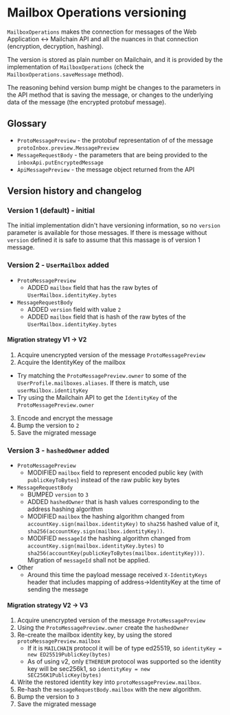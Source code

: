 # Mailbox Operations versioning

`MailboxOperations` makes the connection for messages of the Web Application <-> Mailchain API and all the nuances in that connection (encryption, decryption, hashing).

The version is stored as plain number on Mailchain, and it is provided by the implementation of `MailboxOperations` (check the `MailboxOperations.saveMessage` method).

The reasoning behind version bump might be changes to the parameters in the API method that is saving the message, or changes to the underlying data of the message (the encrypted protobuf message).

## Glossary

-   `ProtoMessagePreview` - the protobuf representation of of the message `protoInbox.preview.MessagePreview`
-   `MessageRequestBody` - the parameters that are being provided to the `inboxApi.putEncryptedMessage`
-   `ApiMessagePreview` - the message object returned from the API

## Version history and changelog

### Version 1 (default) - initial

The initial implementation didn't have versioning information, so no `version` parameter is available for those messages. If there is message without `version` defined it is safe to assume that this massage is of version 1 message.

### Version 2 - `UserMailbox` added

-   `ProtoMessagePreview`
    -   ADDED `mailbox` field that has the raw bytes of `UserMailbox.identityKey.bytes`
-   `MessageRequestBody`
    -   ADDED `version` field with value `2`
    -   ADDED `mailbox` field that is hash of the raw bytes of the `UserMailbox.identityKey.bytes`

#### Migration strategy V1 -> V2

1. Acquire unencrypted version of the message `ProtoMessagePreview`
2. Acquire the IdentityKey of the mailbox

-   Try matching the `ProtoMessagePreview.owner` to some of the `UserProfile.mailboxes.aliases`. If there is match, use `userMailbox.identityKey`
-   Try using the Mailchain API to get the `IdentityKey` of the `ProtoMessagePreview.owner`

3. Encode and encrypt the message
4. Bump the version to `2`
5. Save the migrated message

### Version 3 - `hashedOwner` added

-   `ProtoMessagePreview`
    -   MODIFIED `mailbox` field to represent encoded public key (with `publicKeyToBytes`) instead of the raw public key bytes
-   `MessageRequestBody`
    -   BUMPED `version` to `3`
    -   ADDED `hashedOwner` that is hash values corresponding to the address hashing algorithm
    -   MODIFIED `mailbox` the hashing algorithm changed from `accountKey.sign(mailbox.identityKey)` to `sha256` hashed value of it, `sha256(accountKey.sign(mailbox.identityKey))`.
    -   MODIFIED `messageId` the hashing algorithm changed from `accountKey.sign(mailbox.identityKey.bytes)` to `sha256(accountKey(publicKeyToBytes(mailbox.identityKey)))`. Migration of `messageId` shall not be applied.
-   Other
    -   Around this time the payload message received `X-IdentityKeys` header that includes mapping of address->IdentityKey at the time of sending the message

#### Migration strategy V2 -> V3

1. Acquire unencrypted version of the message `ProtoMessagePreview`
2. Using the `ProtoMessagePreview.owner` create the `hashedOwner`
3. Re-create the mailbox identity key, by using the stored `protoMessagePreview.mailbox`
    - If it is `MAILCHAIN` protocol it will be of type ed25519, so `identityKey = new ED25519PublicKey(bytes)`
    - As of using v2, only `ETHEREUM` protocol was supported so the identity key will be sec256k1, so `identityKey = new SEC256K1PublicKey(bytes)`
4. Write the restored identity key into `protoMessagePreview.mailbox`.
5. Re-hash the `messageRequestBody.mailbox` with the new algorithm.
6. Bump the version to `3`
7. Save the migrated message
